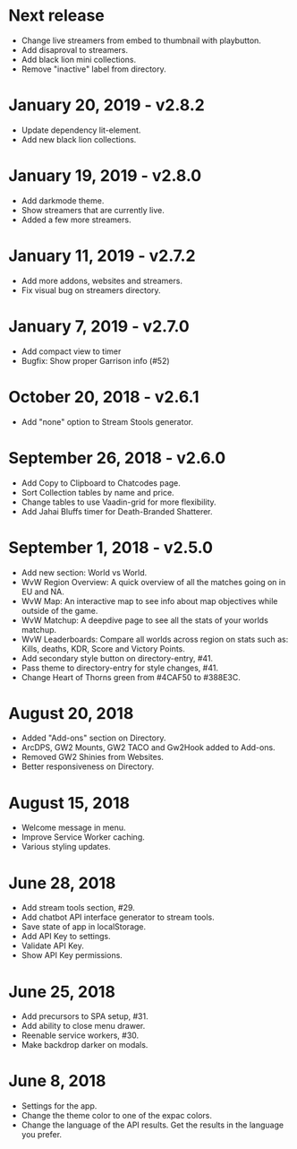 # Next release

- Change live streamers from embed to thumbnail with playbutton.
- Add disaproval to streamers.
- Add black lion mini collections.
- Remove "inactive" label from directory.

# January 20, 2019 - v2.8.2

- Update dependency lit-element.
- Add new black lion collections.

# January 19, 2019 - v2.8.0

- Add darkmode theme.
- Show streamers that are currently live.
- Added a few more streamers.

# January 11, 2019 - v2.7.2

- Add more addons, websites and streamers.
- Fix visual bug on streamers directory.

# January 7, 2019 - v2.7.0

- Add compact view to timer
- Bugfix: Show proper Garrison info (#52)

# October 20, 2018 - v2.6.1

- Add "none" option to Stream Stools generator.

# September 26, 2018 - v2.6.0

- Add Copy to Clipboard to Chatcodes page.
- Sort Collection tables by name and price.
- Change tables to use Vaadin-grid for more flexibility. 
- Add Jahai Bluffs timer for Death-Branded Shatterer.

# September 1, 2018 - v2.5.0

- Add new section: World vs World.
- WvW Region Overview: A quick overview of all the matches going on in EU and NA.
- WvW Map: An interactive map to see info about map objectives while outside of the game.
- WvW Matchup: A deepdive page to see all the stats of your worlds matchup.
- WvW Leaderboards: Compare all worlds across region on stats such as: Kills, deaths, KDR, Score and Victory Points.
- Add secondary style button on directory-entry, #41.
- Pass theme to directory-entry for style changes, #41.
- Change Heart of Thorns green from #4CAF50 to #388E3C.

# August 20, 2018

- Added "Add-ons" section on Directory.
- ArcDPS, GW2 Mounts, GW2 TACO and Gw2Hook added to Add-ons.
- Removed GW2 Shinies from Websites.
- Better responsiveness on Directory.

# August 15, 2018

- Welcome message in menu.
- Improve Service Worker caching.
- Various styling updates.

# June 28, 2018

- Add stream tools section, #29.
- Add chatbot API interface generator to stream tools.
- Save state of app in localStorage.
- Add API Key to settings.
- Validate API Key.
- Show API Key permissions.

# June 25, 2018

- Add precursors to SPA setup, #31.
- Add ability to close menu drawer.
- Reenable service workers, #30.
- Make backdrop darker on modals.

# June 8, 2018

- Settings for the app.
- Change the theme color to one of the expac colors.
- Change the language of the API results. Get the results in the language you prefer.